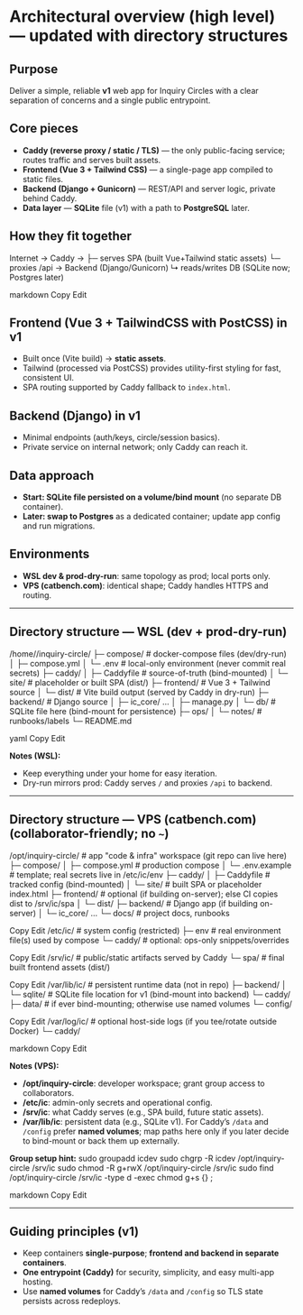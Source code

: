 <!-- InquiryCircle – Notes – 8/24/2025 at 10:12 PM ET -->
# Architectural overview (high level) — updated with directory structures

## Purpose
Deliver a simple, reliable **v1** web app for Inquiry Circles with a clear separation of concerns and a single public entrypoint.

## Core pieces
- **Caddy (reverse proxy / static / TLS)** — the only public-facing service; routes traffic and serves built assets.
- **Frontend (Vue 3 + Tailwind CSS)** — a single-page app compiled to static files.
- **Backend (Django + Gunicorn)** — REST/API and server logic, private behind Caddy.
- **Data layer** — **SQLite** file (v1) with a path to **PostgreSQL** later.

## How they fit together
Internet → Caddy → ├─ serves SPA (built Vue+Tailwind static assets)
└─ proxies /api → Backend (Django/Gunicorn)
↳ reads/writes DB (SQLite now; Postgres later)

markdown
Copy
Edit

## Frontend (Vue 3 + TailwindCSS with PostCSS) in v1
- Built once (Vite build) → **static assets**.  
- Tailwind (processed via PostCSS) provides utility-first styling for fast, consistent UI.  
- SPA routing supported by Caddy fallback to `index.html`.  

## Backend (Django) in v1
- Minimal endpoints (auth/keys, circle/session basics).
- Private service on internal network; only Caddy can reach it.

## Data approach
- **Start: SQLite file persisted on a volume/bind mount** (no separate DB container).
- **Later: swap to Postgres** as a dedicated container; update app config and run migrations.

## Environments
- **WSL dev & prod-dry-run**: same topology as prod; local ports only.
- **VPS (catbench.com)**: identical shape; Caddy handles HTTPS and routing.

---

## Directory structure — WSL (dev + prod-dry-run)
/home/<you>/inquiry-circle/
├─ compose/ # docker-compose files (dev/dry-run)
│ ├─ compose.yml
│ └─ .env # local-only environment (never commit real secrets)
├─ caddy/
│ ├─ Caddyfile # source-of-truth (bind-mounted)
│ └─ site/ # placeholder or built SPA (dist/)
├─ frontend/ # Vue 3 + Tailwind source
│ └─ dist/ # Vite build output (served by Caddy in dry-run)
├─ backend/ # Django source
│ ├─ ic_core/ …
│ ├─ manage.py
│ └─ db/ # SQLite file here (bind-mount for persistence)
├─ ops/
│ └─ notes/ # runbooks/labels
└─ README.md

yaml
Copy
Edit

**Notes (WSL):**
- Keep everything under your home for easy iteration.
- Dry-run mirrors prod: Caddy serves `/` and proxies `/api` to backend.

---

## Directory structure — VPS (catbench.com) (collaborator-friendly; no `~`)
/opt/inquiry-circle/ # app "code & infra" workspace (git repo can live here)
├─ compose/
│ ├─ compose.yml # production compose
│ └─ .env.example # template; real secrets live in /etc/ic/env
├─ caddy/
│ ├─ Caddyfile # tracked config (bind-mounted)
│ └─ site/ # built SPA or placeholder index.html
├─ frontend/ # optional (if building on-server); else CI copies dist to /srv/ic/spa
│ └─ dist/
├─ backend/ # Django app (if building on-server)
│ └─ ic_core/ …
└─ docs/ # project docs, runbooks

Copy
Edit
/etc/ic/ # system config (restricted)
├─ env # real environment file(s) used by compose
└─ caddy/ # optional: ops-only snippets/overrides

Copy
Edit
/srv/ic/ # public/static artifacts served by Caddy
└─ spa/ # final built frontend assets (dist/)

Copy
Edit
/var/lib/ic/ # persistent runtime data (not in repo)
├─ backend/
│ └─ sqlite/ # SQLite file location for v1 (bind-mount into backend)
└─ caddy/
├─ data/ # if ever bind-mounting; otherwise use named volumes
└─ config/

Copy
Edit
/var/log/ic/ # optional host-side logs (if you tee/rotate outside Docker)
└─ caddy/

markdown
Copy
Edit

**Notes (VPS):**
- **/opt/inquiry-circle**: developer workspace; grant group access to collaborators.
- **/etc/ic**: admin-only secrets and operational config.
- **/srv/ic**: what Caddy serves (e.g., SPA build, future static assets).
- **/var/lib/ic**: persistent data (e.g., SQLite v1). For Caddy’s `/data` and `/config` prefer **named volumes**; map paths here only if you later decide to bind-mount or back them up externally.

**Group setup hint:**
sudo groupadd icdev
sudo chgrp -R icdev /opt/inquiry-circle /srv/ic
sudo chmod -R g+rwX /opt/inquiry-circle /srv/ic
sudo find /opt/inquiry-circle /srv/ic -type d -exec chmod g+s {} ;

markdown
Copy
Edit

---

## Guiding principles (v1)
- Keep containers **single-purpose**; **frontend and backend in separate containers**.
- **One entrypoint (Caddy)** for security, simplicity, and easy multi-app hosting.
- Use **named volumes** for Caddy’s `/data` and `/config` so TLS state persists across redeploys.